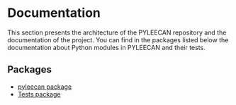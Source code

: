 Documentation
=============

This section presents the architecture of the PYLEECAN repository and
the documentation of the project. You can find in the packages listed
below the documentation about Python modules in PYLEECAN and their
tests.

Packages
--------
* [pyleecan package](pyleecan.md)
* [Tests package](Tests.md)